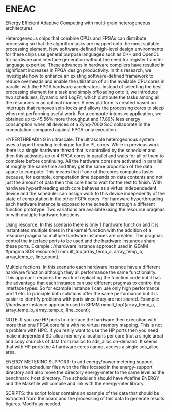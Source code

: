 # ENEAC
ENergy Efficient Adaptive Computing with multi-grain heterogeneous architectures 

Heterogeneous chips that combine CPUs and FPGAs can distribute processing so that the algorithm tasks are mapped onto the most suitable processing
element. New software-defined high-level design environments for these chips use general purpose languages such as C++ and OpenCL for hardware and interface generation without the need for register transfer language expertise. These advances in
hardware compilers have resulted in significant increases in FPGA design productivity.
In this research, we investigate how to enhance an existing software-defined framework to reduce overheads and enable the utilization of all the available CPU cores in parallel
with the FPGA hardware accelerators. Instead of selecting the best processing element for a task and simply offloading onto it, we introduce two schedulers, Dynamic and
LogFit, which distribute the tasks among all the resources in an optimal manner. A new platform is created based on interrupts that removes spin-locks and allows the processing cores to sleep when not performing useful work. For a compute-intensive
application, we obtained up to 45.56% more throughput and 17.89% less energy consumption when all devices of a Zynq-7000 SoC collaborate in the computation
compared against FPGA-only execution.

HYPERTHREADING in ultrascale.
The ultrascale heterogeonous system uses a hyperthreading technique for the PL cores. While in previous work there is a single hardware thread that is controlled by the scheduler and then this activates up to 4 FPGA cores in parallel and waits for all of them to complete before continuing. All the hardware cores are activated in parallel at roughly the same time and they get the same proportion of the data space to compute. This means that if one of the cores computes faster because, for example, computation time depends on data contents and not just the amount of data then this core has to wait for the rest to finish. With hardware hyperthreading each core behaves as a virtual independedent device and the scheduler can assign work to this device indepedently of the state of computation in the other FGPA cores. For hardware hyperthreading each hardware instance is exposed to the scheduler through a different function prototype. Two variations are available using the resource pragmas or with multiple hardware functions.

Using resource. In this scenario there is only 1 hardware function and it is instantiated multiple times in the kernel function with the addition of a resource pragma so multiple hardware instances are created. The pragmas control the interface ports to be used and the hardware instances share these ports. Example :
//hardware instance approach used in GEMM
  #pragma SDS resource(1)
   mmult_top(array_temp_a, array_temp_b, array_temp_c, line_count);

Multiple fuctions. In this scenario each hardware instance have a different hardware function although they all performance the same functionality. This approach requires the work of repliacting the function code but it has the advantage that each instance can use different pragmas to control the interface types. So for example instance 1 can use only high performance port 1 etc.  In principle both solutions offer the same performance but it is easier to identify problems with ports since they are not shared. Example:
//hardware instance approach used in SPMM
   mmult_top1(array_temp_a, array_temp_b, array_temp_c, line_count);

NOTE: If you use HP ports to interface the hardware then execution with more than one FPGA core fails with no virtual memory mapping. This is not a problem with HPC. If you really want to use the HP ports then you need make independent SD_alloc memory allocations per core (not a single area)  and copy chuncks of data from malloc to sds_alloc on-demand. It seems that with HP ports the 4 hardware cores cannot access a single sds_alloc area. 

ENERGY METERING SUPPORT: to add energy/power metering support replace the scheduler files with the files located in the energy-support directory and also move the directory energy-meter to the same level as the benchmark_host directory. The scheduler.h should have #define ENERGY and the Makefile will compile and link with the energy-mter library.

SCRIPTS: the script folder contains an example of the data that should be extracted from the board and the processing of this data to generate results figures. Modify as needed.


















